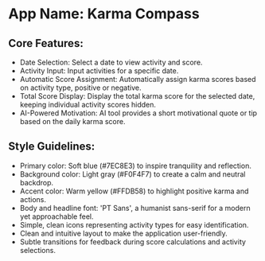 # **App Name**: Karma Compass

## Core Features:

- Date Selection: Select a date to view activity and score.
- Activity Input: Input activities for a specific date.
- Automatic Score Assignment: Automatically assign karma scores based on activity type, positive or negative.
- Total Score Display: Display the total karma score for the selected date, keeping individual activity scores hidden.
- AI-Powered Motivation: AI tool provides a short motivational quote or tip based on the daily karma score.

## Style Guidelines:

- Primary color: Soft blue (#7EC8E3) to inspire tranquility and reflection.
- Background color: Light gray (#F0F4F7) to create a calm and neutral backdrop.
- Accent color: Warm yellow (#FFDB58) to highlight positive karma and actions.
- Body and headline font: 'PT Sans', a humanist sans-serif for a modern yet approachable feel.
- Simple, clean icons representing activity types for easy identification.
- Clean and intuitive layout to make the application user-friendly.
- Subtle transitions for feedback during score calculations and activity selections.